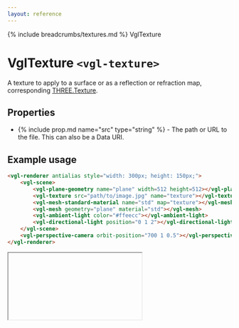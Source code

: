 ```yaml
---
layout: reference
---
```

{% include breadcrumbs/textures.md %} VglTexture
# VglTexture `<vgl-texture>`
A texture to apply to a surface or as a reflection or refraction map, corresponding [THREE.Texture](https://threejs.org/docs/index.html#api/textures/Texture).
## Properties
* {% include prop.md name="src" type="string" %} - The path or URL to the file. This can also be a Data URI.

## Example usage
```html
<vgl-renderer antialias style="width: 300px; height: 150px;">
    <vgl-scene>
        <vgl-plane-geometry name="plane" width=512 height=512></vgl-plane-geometry>
        <vgl-texture src="path/to/image.jpg" name="texture"></vgl-texture>
        <vgl-mesh-standard-material name="std" map="texture"></vgl-mesh-standard-material>
        <vgl-mesh geometry="plane" material="std"></vgl-mesh>
        <vgl-ambient-light color="#ffeecc"></vgl-ambient-light>
        <vgl-directional-light position="0 1 2"></vgl-directional-light>
    </vgl-scene>
    <vgl-perspective-camera orbit-position="700 1 0.5"></vgl-perspective-camera>
</vgl-renderer>
```
<div class="vgl-example"><iframe class="vgl-example__content" srcdoc="
    <style>
        body {
            margin: 0;
            overflow: hidden;
        }
        .vgl-canvas {
            height: 100vh;
        }
    </style>
    <vgl-renderer antialias class='vgl-canvas'>
        <vgl-scene>
            <vgl-plane-geometry name='plane' width=512 height=512></vgl-plane-geometry>
            <vgl-texture src='../img/shimoguri.jpg' name='texture'></vgl-texture>
            <vgl-mesh-standard-material name='std' map='texture'></vgl-mesh-standard-material>
            <vgl-mesh geometry='plane' material='std'></vgl-mesh>
            <vgl-ambient-light color='#ffeecc'></vgl-ambient-light>
            <vgl-directional-light position='0 1 2'></vgl-directional-light>
        </vgl-scene>
        <vgl-perspective-camera orbit-position='700 1 0.5'></vgl-perspective-camera>
    </vgl-renderer>
    <script src='../js/vue.min.js'></script>
    <script src='../js/three.min.js'></script>
    <script src='../js/vue-gl.js'></script>
    <script>
        Object.keys(VueGL).forEach(function(name) {
            Vue.component(name, VueGL[name]);
        });
        const vm = new Vue({
            el: '.vgl-canvas'
        });
    </script>
"></iframe></div>
<script src="https://unpkg.com/srcdoc-polyfill@1.0.0/srcdoc-polyfill.min.js"></script>
